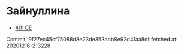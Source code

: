 # Зайнуллина
- [40: CE](40.md)

Commit: 9f27ec45cf75088d8e23de353abb8e92d41aa8df
 fetched at: 20201216-213228
